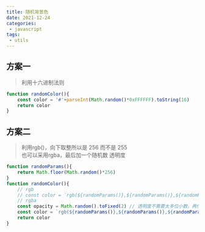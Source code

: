 ```yaml
---
title: 随机背景色
date: 2021-12-24
categories:
 - javascript
tags:
 - utils
---
```


## 方案一

>利用十六进制法则

```js
function randomColor(){
	const color = '#'+parseInt(Math.random()*0xFFFFFF).toString(16)
	return color
}
```
## 方案二
>利用rgb()，向下取整所以是 256 而不是 255\
>也可以采用rgba，最后加一个随机数 透明度

```js
function randomParams(){
    return Math.floor(Math.random()*256)
}
function randomColor(){
    // rgb
    // const color = `rgb(${randomParams()},${randomParams()},${randomParams()})`
    // rgba
    const opacity = Math.random().toFixed(2) // 透明度不需要太多位小数，两位就够了
    const color = `rgb(${randomParams()},${randomParams()},${randomParams()},${opacity})`
    return color
}
```
<Valine/>